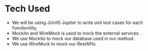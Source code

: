 # Tech Used
- We will be using JUnit5 Jupiter to write unit test cases for each functionility.
- Mockito and WireMock is used to mock the external services.
- We use Mockito to mock our database used in our method.
- We use WireMock to mock our RestAPIs
